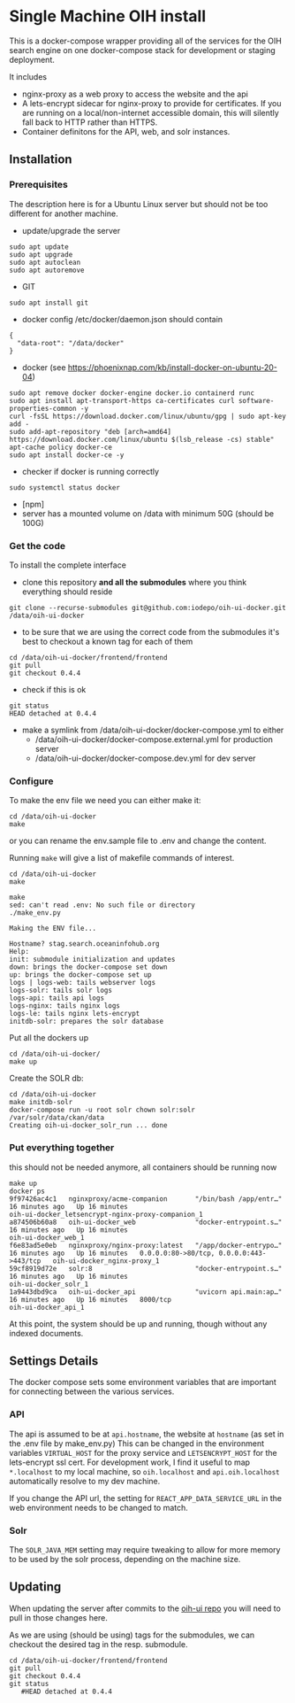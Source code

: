 # Single Machine OIH install

This is a docker-compose wrapper providing all of the services for the OIH search engine on one docker-compose stack for development or staging deployment.

It includes
* nginx-proxy as a web proxy to access the website and the api
* A lets-encrypt sidecar for nginx-proxy to provide for certificates. If you are running on a local/non-internet accessible domain, this will silently fall back to HTTP rather than HTTPS.
* Container definitons for the API, web, and solr instances.

## Installation

### Prerequisites

The description here is for a Ubuntu Linux server but should not be too different for another machine.

- update/upgrade the server
```
sudo apt update 
sudo apt upgrade
sudo apt autoclean
sudo apt autoremove
```
- GIT
```
sudo apt install git
```
- docker config /etc/docker/daemon.json should contain
```
{
  "data-root": "/data/docker"
}
```
- docker (see https://phoenixnap.com/kb/install-docker-on-ubuntu-20-04)
```
sudo apt remove docker docker-engine docker.io containerd runc
sudo apt install apt-transport-https ca-certificates curl software-properties-common -y
curl -fsSL https://download.docker.com/linux/ubuntu/gpg | sudo apt-key add -
sudo add-apt-repository "deb [arch=amd64] https://download.docker.com/linux/ubuntu $(lsb_release -cs) stable"
apt-cache policy docker-ce
sudo apt install docker-ce -y
```
- checker if docker is running correctly
```
sudo systemctl status docker
```
- [npm]
- server has a mounted volume on /data with minimum 50G (should be 100G)

### Get the code

To install the complete interface
- clone this repository **and all the submodules** where you think everything should reside
```
git clone --recurse-submodules git@github.com:iodepo/oih-ui-docker.git /data/oih-ui-docker
```
- to be sure that we are using the correct code from the submodules it's best to checkout a known tag for each of them
```
cd /data/oih-ui-docker/frontend/frontend
git pull
git checkout 0.4.4
```
- check if this is ok
```
git status
HEAD detached at 0.4.4
```
- make a symlink from /data/oih-ui-docker/docker-compose.yml to either 
  - /data/oih-ui-docker/docker-compose.external.yml for production server
  - /data/oih-ui-docker/docker-compose.dev.yml for dev server

### Configure

To make the env file we need you can either make it:

```
cd /data/oih-ui-docker
make
```

or you can rename the env.sample file to .env and change the content.

Running `make` will give a list of makefile commands of interest.
```
cd /data/oih-ui-docker
make

make
sed: can't read .env: No such file or directory
./make_env.py

Making the ENV file...

Hostname? stag.search.oceaninfohub.org
Help: 
init: submodule initialization and updates
down: brings the docker-compose set down 
up: brings the docker-compose set up 
logs | logs-web: tails webserver logs 
logs-solr: tails solr logs 
logs-api: tails api logs 
logs-nginx: tails nginx logs 
logs-le: tails nginx lets-encrypt 
initdb-solr: prepares the solr database 
```

Put all the dockers up
```
cd /data/oih-ui-docker/
make up
```

Create the SOLR db:

```
cd /data/oih-ui-docker
make initdb-solr
docker-compose run -u root solr chown solr:solr /var/solr/data/ckan/data
Creating oih-ui-docker_solr_run ... done
```

### Put everything together
this should not be needed anymore, all containers should be running now
```
make up
docker ps
9f97426ac4c1   nginxproxy/acme-companion       "/bin/bash /app/entr…"   16 minutes ago   Up 16 minutes                                              oih-ui-docker_letsencrypt-nginx-proxy-companion_1
a874506b60a8   oih-ui-docker_web               "docker-entrypoint.s…"   16 minutes ago   Up 16 minutes                                              oih-ui-docker_web_1
f6e83ad5e0eb   nginxproxy/nginx-proxy:latest   "/app/docker-entrypo…"   16 minutes ago   Up 16 minutes   0.0.0.0:80->80/tcp, 0.0.0.0:443->443/tcp   oih-ui-docker_nginx-proxy_1
59cf8919d72e   solr:8                          "docker-entrypoint.s…"   16 minutes ago   Up 16 minutes                                              oih-ui-docker_solr_1
1a9443dbd9ca   oih-ui-docker_api               "uvicorn api.main:ap…"   16 minutes ago   Up 16 minutes   8000/tcp                                   oih-ui-docker_api_1

```
At this point, the system should be up and running, though without any indexed documents.

## Settings Details

The docker compose sets some environment variables that are important for connecting between the various services.

### API

The api is assumed to be at `api.hostname`, the website at `hostname` (as set in the .env file by make_env.py) This can be changed in the environment variables `VIRTUAL_HOST` for the proxy service and `LETSENCRYPT_HOST` for the lets-encrypt ssl cert. For development work, I find it useful to map `*.localhost` to my local machine, so `oih.localhost` and `api.oih.localhost` automatically resolve to my dev machine.

If you change the API url, the setting for `REACT_APP_DATA_SERVICE_URL` in the web environment needs to be changed to match.

### Solr

The `SOLR_JAVA_MEM` setting may require tweaking to allow for more memory to be used by the solr process, depending on the machine size.

## Updating
When updating the server after commits to the [oih-ui repo](https://github.com/iodepo/oih-ui/) you will need to pull in those changes here.

As we are using (should be using) tags for the submodules, we can checkout the desired tag in the resp. submodule.
```
cd /data/oih-ui-docker/frontend/frontend
git pull
git checkout 0.4.4
git status
   #HEAD detached at 0.4.4
```
